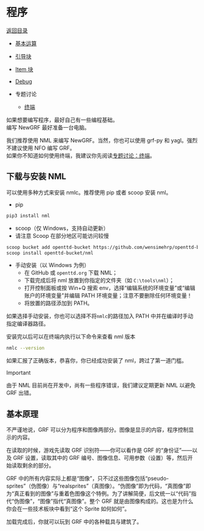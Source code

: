 # 程序

[返回目录](./catalogue.md)

- [基本运算](./code_functions.md)
- [引导块](./code_header.md)
- [Item 块](./code_item.md)
- [Debug](./code_debugging.md)

- 专题讨论
  - [终端](./code_topic_terminal.md)

如果想要编写程序，最好自己有一些编程基础。\
编写 NewGRF 最好准备一台电脑。

我们推荐使用 NML 来编写 NewGRF。当然，你也可以使用 grf-py 和 yagl。强烈不建议使用 NFO 编写 GRF。\
如果你不知道如何使用终端，我建议你先阅读[专题讨论：终端](./code_topic_terminal.md)。

## 下载与安装 NML

可以使用多种方式来安装 nmlc。推荐使用 pip 或者 scoop 安装 nml。

- pip

```bash
pip3 install nml
```

- scoop（仅 Windows，支持自动更新）
- 请注意 Scoop 在部分地区可能访问较慢

```bash
scoop bucket add openttd-bucket https://github.com/wensimehrp/openttd-bucket
scoop install openttd-bucket/nml
```

- 手动安装（以 Windows 为例）
  - 在 GitHub 或 `openttd.org` 下载 NML；
  - 下载完成后将 nml 放置到你指定的文件夹（如 `C:\tools\nml`）；
  - 打开控制面板或按 Win+Q 搜索 env，选择“编辑系统的环境变量”或“编辑账户的环境变量”并编辑 PATH 环境变量；注意不要删除任何环境变量！
  - 将放置的路径添加到 PATH。

如果选择手动安装，你也可以选择不将`nmlc`的路径加入 PATH 中并在编译时手动指定编译器路径。

安装完以后可以在终端内执行以下命令来查看 nml 版本

```bash
nmlc --version
```

如果汇报了正确版本，恭喜你，你已经成功安装了 nml，跨过了第一道门槛。

> [!IMPORTANT]
> 由于 NML 目前尚在开发中，尚有一些程序错误，我们建议定期更新 NML 以避免 GRF 出错。

## 基本原理

不严谨地说，GRF 可以分为程序和图像两部分。图像是显示的内容，程序控制显示的内容。

在读取的时候，游戏先读取 GRF 识别符——你可以看作是 GRF 的“身份证”——以及 GRF 设置，读取其中的 GRF 编号、图像信息、可用参数（设置）等，然后开始读取剩余的部分。

GRF 中的所有内容实际上都是“图像”，只不过这些图像包括“pseudo-sprites”（伪图像）与“realsprites”（真图像）。“伪图像”即为代码，“真图像”即为“真正看到的图像”与重着色图像这个特例。为了讲解简便，后文统一以“代码”指代“伪图像”，“图像”指代“真图像”。整个 GRF 就是由图像构成的。这也是为什么你会在一些技术板块中看到“这个 Sprite 如何如何”。

加载完成后，你就可以玩到 GRF 中的各种载具与建筑了。
